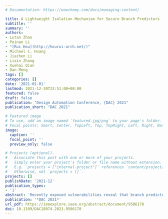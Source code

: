 ```yaml
---
# Documentation: https://wowchemy.com/docs/managing-content/

title: A Lightweight Isolation Mechanism for Secure Branch Predictors
subtitle: ''
summary: ''
authors:
- Lutan Zhao
- Peinan Li
- "[Rui Hou](http://hourui-arch.net/)"
- Michael C. Huang
- Jiazhen Li
- Lixin Zhang
- Xuehai Qian
- Dan Meng
tags: []
categories: []
date: '2021-01-01'
lastmod: 2021-12-30T23:51:00+08:00
featured: false
draft: false
publication: "Design Automation Conference, {DAC} 2021"
publication_short: "DAC 2021"

# Featured image
# To use, add an image named `featured.jpg/png` to your page's folder.
# Focal points: Smart, Center, TopLeft, Top, TopRight, Left, Right, BottomLeft, Bottom, BottomRight.
image:
  caption: ''
  focal_point: ''
  preview_only: false

# Projects (optional).
#   Associate this post with one or more of your projects.
#   Simply enter your project's folder or file name without extension.
#   E.g. `projects = ["internal-project"]` references `content/project/deep-learning/index.md`.
#   Otherwise, set `projects = []`.
projects: []
publishDate: '2021-12'
publication_types:
- '1'
abstract: 'Recently exposed vulnerabilities reveal that branch predictors shared by different processes leave the attackers with the opportunities for malicious training and perception. Instead of flush-based or physical isolation of hardware resources, we want to achieve isolation of the content in these hardware tables with some lightweight processing using randomization as follows. (1) Content encoding. We propose to use hardware-based thread-private random numbers to encode the contents of the branch predictor tables. It achieves a similar effect of logical isolation but adds little in terms of space or time overheads. (2) Index encoding. We propose a randomized index mechanism of the branch predictor. This disrupts the correspondence between the branch instruction address and the branch predictor entry, thus increases the noise for malicious perception attacks. Our analyses using an FPGA-based RISC-V processor prototype and additional auxiliary simulations suggest that the proposed mechanisms incur a very small performance cost while providing strong protection.'
publication: '*DAC 2021*'
url_pdf: https://ieeexplore.ieee.org/abstract/document/9586178
doi: 10.1109/DAC18074.2021.9586178
---
```

